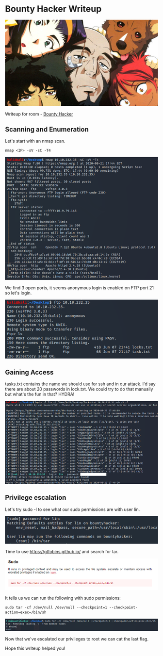 # Bounty Hacker Writeup

![bannner](/thm/images/bounty_hacker/banner.jpeg)

Writeup for room - [Bounty Hacker](https://tryhackme.com/room/cowboyhacker)

## Scanning and Enumeration

Let's start with an nmap scan.

```
nmap <IP> -sV -sC -T4
```

![nmap scan](/thm/images/bounty_hacker/nmap.png)

We find 3 open ports, it seems anonymous login is enabled on FTP port 21 so let's login.

![ftp](/thm/images/bounty_hacker/ftp.png)

## Gaining Access

tasks.txt contains the name we should use for ssh and in our attack.
I'd say there are about 20 passwords in lock.txt. We could try to do that manually but what's the fun in that? HYDRA!

![hydra](/thm/images/bounty_hacker/hydra.png)

## Privilege escalation

Let's try sudo -l to see what our sudo permissions are with user lin.

![sudo](/thm/images/bounty_hacker/sudo.png)

Time to use https://gtfobins.github.io/ and search for tar.

![gtfo](/thm/images/bounty_hacker/gtfo.png)

It tells us we can run the following with sudo permissions:

```
sudo tar -cf /dev/null /dev/null --checkpoint=1 --checkpoint-action=exec=/bin/sh
```
![tar](/thm/images/bounty_hacker/tar.png)

Now that we've escalated our privileges to root we can cat the last flag.

Hope this writeup helped you!
